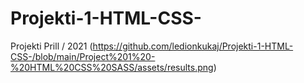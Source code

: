# Projekti-1-HTML-CSS-
Projekti Prill / 2021
(https://github.com/ledionkukaj/Projekti-1-HTML-CSS-/blob/main/Project%201%20-%20HTML%20CSS%20SASS/assets/results.png)

